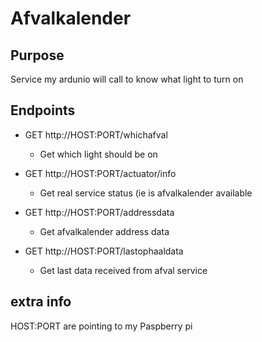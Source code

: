 # Afvalkalender

## Purpose
Service my ardunio will call to know what light to turn on

## Endpoints
* GET http://HOST:PORT/whichafval
    * Get which light should be on
* GET http://HOST:PORT/actuator/info
    * Get real service status (ie is afvalkalender available
* GET http://HOST:PORT/addressdata
    * Get afvalkalender address data

* GET http://HOST:PORT/lastophaaldata
    * Get last data received from afval service

## extra info
HOST:PORT are pointing to my Paspberry pi
